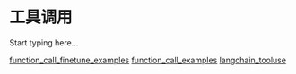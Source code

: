 # 工具调用

Start typing here...



<seealso>
<category ref="ref_docs">
    <a href="https://github.com/QwenLM/Qwen/blob/main/examples/function_call_finetune_examples.py">function_call_finetune_examples</a>
    <a href="https://github.com/QwenLM/Qwen/blob/main/examples/function_call_examples.py">function_call_examples</a>
    <a href="https://github.com/QwenLM/Qwen/blob/main/examples/langchain_tooluse.ipynb">langchain_tooluse</a>
</category>
</seealso>